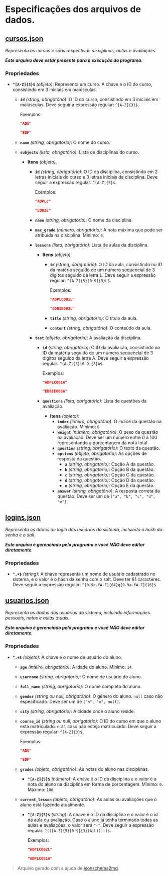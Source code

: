 # Especificações dos arquivos de dados.

## [cursos.json](https://github.com/bpleonardo/PIM01/blob/main/json_schemas/cursos.schema.json)

_Representa os cursos e suas respectivas disciplinas, aulas e avaliações._

_**Este arquivo deve estar presente para a execução do programa.**_

### Propriedades

- **`^[A-Z]{3}$`** _(objeto)_: Representa um curso. A chave é o ID do curso, consistindo em 3 iniciais em maiúsculas.

  - **`id`** _(string, obrigatório)_: O ID do curso, consistindo em 3 iniciais em maiúsculas. Deve seguir a expressão regular: `^[A-Z]{3}$`.

    Exemplos:

    ```json
    "ADS"
    ```

    ```json
    "EDF"
    ```

  - **`name`** _(string, obrigatório)_: O nome do curso.
  - **`subjects`** _(lista, obrigatório)_: Lista de disciplinas do curso.

    - **Itens** _(objeto)_,

      - **`id`** _(string, obrigatório)_: O ID da disciplina, consistindo em 2 letras iniciais do curso e 3 letras iniciais da disciplina. Deve seguir a expressão regular: `^[A-Z]{5}$`.

        Exemplos:

        ```json
        "ADPLC"
        ```

        ```json
        "EDBIE"
        ```

      - **`name`** _(string, obrigatório)_: O nome da disciplina.
      - **`max_grade`** _(número, obrigatório)_: A nota máxima que pode ser atribuída na disciplina. Mínimo: `0`.
      - **`lessons`** _(lista, obrigatório)_: Lista de aulas da disciplina.

        - **Itens** _(objeto)_

          - **`id`** _(string, obrigatório)_: O ID da aula, consistindo no ID da matéria seguido de um número sequencial de 3 digitos seguido da letra L. Deve seguir a expressão regular: `^[A-Z]{5}[0-9]{3}L$`.

            Exemplos:

            ```json
            "ADPLC001L"
            ```

            ```json
            "EDBIE003L"
            ```

          - **`title`** _(string, obrigatório)_: O título da aula.
          - **`content`** _(string, obrigatório)_: O conteúdo da aula.

      - **`test`** _(objeto, obrigatório)_: A avaliação da disciplina.

        - **`id`** _(string, obrigatório)_: O ID da avaliação, consistindo no ID da matéria seguido de um número sequencial de 3 digitos seguido da letra A. Deve seguir a expressão regular: `^[A-Z]{5}[0-9]{3}A$`.

          Exemplos:

          ```json
          "ADPLC001A"
          ```

          ```json
          "EDBIE003A"
          ```

        - **`questions`** _(lista, obrigatório)_: Lista de questões da avaliação.
          - **Itens** _(objeto)_:
            - **`index`** _(inteiro, obrigatório)_: O índice da questão na avaliação. Mínimo: `0`.
            - **`weight`** _(número, obrigatório)_: O peso da questão na avaliação. Deve ser um número entre 0 a 100 representando a porcentagem da nota total.
            - **`question`** _(string, obrigatório)_: O texto da questão.
            - **`options`** _(objeto, obrigatório)_: As opções de resposta da questão.
              - **`a`** _(string, obrigatório)_: Opção A da questão.
              - **`b`** _(string, obrigatório)_: Opção B da questão.
              - **`c`** _(string, obrigatório)_: Opção C da questão.
              - **`d`** _(string, obrigatório)_: Opção D da questão.
              - **`e`** _(string, obrigatório)_: Opção E da questão.
            - **`answer`** _(string, obrigatório)_: A resposta correta da questão. Deve ser um de `["a", "b", "c", "d", "e"]`.

## [logins.json](https://github.com/bpleonardo/PIM01/blob/main/json_schemas/logins.schema.json)

_Representa os dados de login dos usuários do sistema, incluindo o hash da senha e o salt._

_**Este arquivo é gerenciado pelo programa e você NÃO deve editar diretamente.**_

### Propriedades

- **`^.+$`** _(string)_: A chave representa um nome de usuário cadastrado no sistema, e o valor é o hash da senha com o salt. Deve ter 81 caracteres. Deve seguir a expressão regular: `^[0-9a-fA-F]{64}g[0-9a-fA-F]{16}$`

## [usuarios.json](https://github.com/bpleonardo/PIM01/blob/main/json_schemas/usuarios.schema.json)

_Representa os dados dos usuários do sistema, incluindo informações pessoais, notas e aulas atuais._

_**Este arquivo é gerenciado pelo programa e você NÃO deve editar diretamente.**_

### Propriedades

- **`^.+$`** _(objeto)_: A chave é o nome de usuário do aluno.

  - **`age`** _(inteiro, obrigatório)_: A idade do aluno. Mínimo: `14`.
  - **`username`** _(string, obrigatório)_: O nome de usuário do aluno.
  - **`full_name`** _(string, obrigatório)_: O nome completo do aluno.
  - **`gender`** _(string ou null, obrigatório)_: O gênero do aluno. `null` caso não especificado. Deve ser um de `["h", "m", null]`.
  - **`city`** _(string, obrigatório)_: A cidade onde o aluno reside.
  - **`course_id`** _(string ou null, obrigatório)_: O ID do curso em que o aluno está matriculado. `null` caso não esteja matriculado. Deve seguir a expressão regular: `^[A-Z]{3}$`.

    Exemplos:

    ```json
    "ADS"
    ```

    ```json
    "EDF"
    ```

  - **`grades`** _(objeto, obrigatório)_: As notas do aluno nas disciplinas.
    - **`^[A-Z]{5}$`** _(número)_: A chave é o ID da disciplina e o valor é a nota do aluno na disciplina em forma de porcentagem. Mínimo: `0`. Máximo: `100`.
  - **`current_lesson`** _(objeto, obrigatório)_: As aulas ou avaliações que o aluno está fazendo atualmente.

    - **`^[A-Z]{5}$`** _(string)_: A chave é o ID da disciplina e o valor é o id da aula ou avaliação. Caso o aluno já tenha terminado todas as aulas e avaliações, o valor será `"-"`. Deve seguir a expressão regular: `^(([A-Z]{5}[0-9]{3}(A|L))|-)$`.

      Exemplos:

      ```json
      "ADPLC002L"
      ```

      ```json
      "ADPLC001A"
      ```

> Arquivo gerado com a ajuda de [jsonschema2md](https://github.com/sbrunner/jsonschema2md/).

